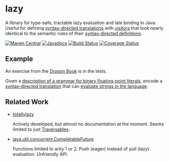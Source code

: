 # lazy

A library for type-safe, tractable lazy evaluation and late binding in Java.
Useful for defining [syntax-directed translations][sdt] with
[visitors][visitor] that look nearly identical to the semantic rules of their
[syntax-directed definitions][sdd].

[sdt]: https://en.wikipedia.org/wiki/Syntax-directed_translation
[visitor]: https://en.wikipedia.org/wiki/Visitor_pattern
[sdd]: http://www.csd.uwo.ca/~moreno//CS447/Lectures/Translation.html/node1.html

[![Maven Central](https://maven-badges.herokuapp.com/maven-central/com.thejohnfreeman/lazy/badge.svg)](http://search.maven.org/#search|gav|1|g%3A%22com.thejohnfreeman%22%20AND%20a%3A%22lazy%22)
[![Javadocs](http://javadoc.io/badge/com.thejohnfreeman/lazy.svg)](http://javadoc.io/doc/com.thejohnfreeman/lazy)
[![Build Status](https://travis-ci.org/thejohnfreeman/lazy.svg?branch=master)](https://travis-ci.org/thejohnfreeman/lazy)
[![Coverage Status](https://coveralls.io/repos/github/thejohnfreeman/lazy/badge.svg?branch=master)](https://coveralls.io/github/thejohnfreeman/lazy?branch=master)

## Example

An exercise from the [Dragon Book][] is in the tests.

[Dragon Book]: https://www.amazon.com/Compilers-Principles-Techniques-Tools-2nd/dp/0321486811

Given a [description of a grammar for binary floating-point literals][problem],
encode a [syntax-directed translation][solution] that can
[evaluate strings in the language][test].

[problem]: src/test/java/com/thejohnfreeman/real/package-info.java
[solution]: src/test/java/com/thejohnfreeman/real/pass/LAttributedValuePass.java
[test]: src/test/java/com/thejohnfreeman/real/RealTest.java


## Related Work

- [totallylazy](https://github.com/bodar/totallylazy)

  Actively developed, but almost no documentation at the moment. Seems
  limited to just [Traversables][].

  [Traversables]: https://hackage.haskell.org/package/base-4.9.1.0/docs/Data-Traversable.html

- [java.util.concurrent.CompletableFuture](https://docs.oracle.com/javase/8/docs/api/java/util/concurrent/CompletableFuture.html)

  Functions limited to arity 1 or 2. Push (eager) instead of pull (lazy)
  evaluation. Unfriendly API.
